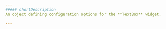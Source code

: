 ```yaml
---
##### shortDescription
An object defining configuration options for the **TextBox** widget.

---
```

